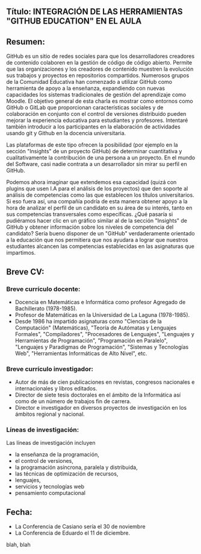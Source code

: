 ## Título: INTEGRACIÓN DE LAS HERRAMIENTAS "GITHUB EDUCATION" EN EL AULA

## Resumen:

GitHub es un sitio de redes sociales para que los desarrolladores  creadores de contenido colaboren en la gestión de código de código abierto.
Permite que las organizaciones y los  creadores de contenido muestren la evolución sus trabajos y proyectos en repositorios compartidos.
Numerosos grupos de la Comunidad Educativa han comenzado a utilizar GitHub como herramienta de apoyo a la enseñanza, expandiendo con nuevas capacidades los sistemas tradicionales de gestión del aprendizaje como Moodle.
El objetivo general de esta charla es mostrar como entornos como GitHub o GitLab que proporcionan características sociales y de colaboración en conjunto con el control de versiones distribuido pueden mejorar la experiencia educativa para estudiantes y profesores.
Intentaré también introducir a los participantes en la elaboración de actividades usando git y  Github en la docencia universitaria.

Las plataformas de este tipo ofrecen la posibilidad (por ejemplo en la sección "Insights" de un proyecto  GitHub)  de determinar cuantitativa y cualitativamente la contribución  de una persona a un proyecto.
En el mundo del Software, casi nadie contrata a un desarrollador sin mirar su perfil en GitHub.

Podemos ahora imaginar que extendemos esa capacidad  (quizá con plugins que usen  I.A para el análisis de los proyectos) que den soporte al análisis de competencias como las que establecen los títulos universitarios.
Si eso fuera así, una compañía podría de esta manera obtener apoyo a la hora de analizar el perfil de un candidato en su área de su interés, tanto en sus competencias transversales como específicas.
¿Qué pasaría si pudiéramos hacer clic en un  gráfico similar al de la sección "Insights" de GitHub y obtener información sobre los niveles de competencia del candidato?
Sería bueno disponer de un "GitHub" verdaderamente orientado a la educación que nos permitiera  que  nos ayudara a lograr que nuestros estudiantes alcancen las  competencias  establecidas en las asignaturas que impartimos.


##  Breve CV:

### Breve currículo docente:

* Docencia en Matemáticas e Informática como profesor Agregado de Bachillerato (1978-1985).
* Profesor de Matemáticas en la Universidad de La Laguna (1978-1985).
* Desde 1986 ha impartido asignaturas como "Ciencias de la Computación" (Matemáticas), "Teoría de Autómatas y Lenguajes Formales", "Compiladores", "Procesadores de Lenguajes", "Lenguajes y Herramientas de Programación", "Programación en Paralelo", "Lenguajes y Paradigmas de Programación", "Sistemas y Tecnologías Web", "Herramientas Informáticas de Alto Nivel", etc.

### Breve currículo investigador:

* Autor de más de cien publicaciones en revistas, congresos nacionales e internacionales y libros editados.
* Director de siete tesis doctorales en el ámbito de la Informática así como de un número de trabajos fin de carrera.
* Director e investigador en diversos proyectos de investigación en los ámbitos regional y nacional.

### Líneas de investigación:

Las líneas de investigación incluyen

* la enseñanza de la programación,
* el control de versiones,
* la programación asíncrona, paralela y distribuida,
* las técnicas de optimización de recursos,
* lenguajes,
* servicios y tecnologías web
* pensamiento computacional



## Fecha:

*  La  Conferencia de Casiano sería el 30 de noviembre
*  La Conferencia de Eduardo el 11 de diciembre.

blah, blah
